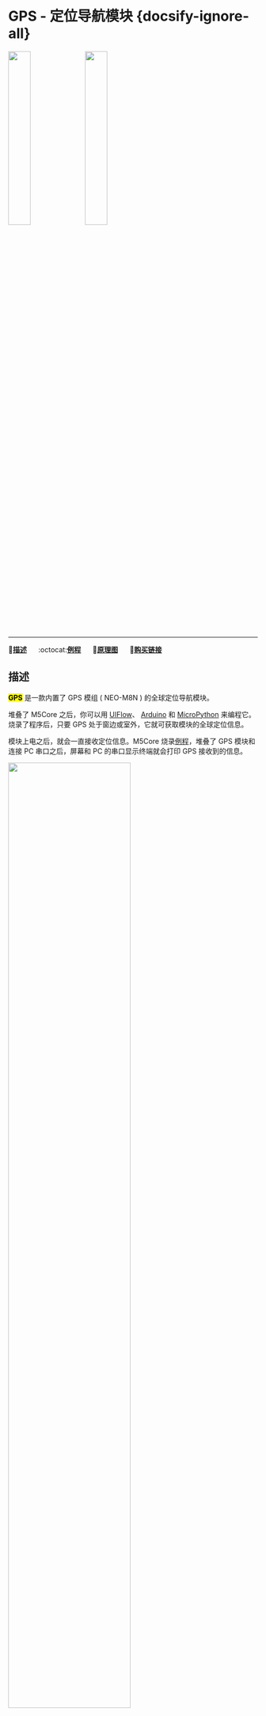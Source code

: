 # GPS - 定位导航模块 {docsify-ignore-all}

<img src="assets/img/product_pics/module/module_gps_01.png" width="30%" height="30%"> <img src="assets/img/product_pics/module/module_gps_02.png" width="30%" height="30%">

***

:memo:**[描述](#描述)**&nbsp;&nbsp;&nbsp;&nbsp;&nbsp;&nbsp;:octocat:**[例程](#例程)**&nbsp;&nbsp;&nbsp;&nbsp;&nbsp;&nbsp;:electric_plug:**[原理图](#原理图)**&nbsp;&nbsp;&nbsp;&nbsp;&nbsp;&nbsp;🛒**[购买链接](https://item.taobao.com/item.htm?spm=a1z10.3-c.w4002-1172588106.10.69f6425e8Agsbh&id=559647865340)**

## 描述

**<mark>GPS</mark>** 是一款内置了 GPS 模组 ( NEO-M8N ) 的全球定位导航模块。

堆叠了 M5Core 之后，你可以用 [UIFlow](http://flow.m5stack.com)、 [Arduino](http://www.arduino.cc) 和 [MicroPython](http://www.micropython.org) 来编程它。烧录了程序后，只要 GPS 处于窗边或室外，它就可获取模块的全球定位信息。


模块上电之后，就会一直接收定位信息。M5Core 烧录[例程](https://github.com/m5stack/M5-ProductExampleCodes/tree/master/Module/GPS/Arduino)，堆叠了 GPS 模块和连接 PC 串口之后，屏幕和 PC 的串口显示终端就会打印 GPS 接收到的信息。

<img src="assets/img/product_pics/module/module_gps_07.png" width="70%" height="70%">

NEO-M8N 集成了 72 通道的 [u-blox](https://www.u-blox.com) M8 GNSS 引擎，支持多个 GNSS 系统：北斗, Galileo, GLONASS, GPS / QZSS，能同时接收 3 个 GNSS 系统的数据。

GPS 内部默认是通过 **UART2(GPIO16, GPIO17)** 与 M5Core 通讯 (可通过 [u-center-just-for-Windows](https://www.u-blox.com/en/product/u-center-windows) 更改为其他波特率通信)。

如果 GPIO16, GPIO17 用作了其他用途，那么您可以使用切割器切割 GPS 模块上默认连接的 TXD 和 RXD ，并使用焊接或 0Ω 电阻将它们连接到另一个端口 ( GPIO3, GPIO13, GPIO1, GPIO5 )。

*串口参数：波特率 ( 默认为 9600bps ), 数据位 ( 8 位 ), 起始位 ( 1 位 ), 停止位 ( 1 位 ), 校验位 ( 无 )*

<img src="assets/img/product_pics/module/module_gps_06.png" width="70%" height="70%">

!> **M5Stack Fire** 默认使用 GPIO16/17 连接到 PSRAM，它与 GPS 模块的 TXD/RXD（GPIO16，GPIO17） 重叠。因此，当使用 M5Stack Fire 中的 GPS 模块时，需要使用切割器切割 GPS 模块上默认连接的 TXD 和 RXD ，并使用焊接或 0Ω 电阻将它们连接到另一个端口。



## 特性

- 工作电压：2.7 ~ 3.6
- 工作温度：-40 ~ 80°C
- 天线类型：内置陶瓷天线和外置天线
- 可并发接收 3 个 GNSS 系统的数据
- 水平位置精度：最小 2.5m
- GPS 模组 ( NEO-M8N ) 内置 Flash，可通过 [u-center-just-for-Windows](https://www.u-blox.com/en/product/u-center-windows) 简单升级固件
- 支持的协议：NMEA, UBX, RTCM
- 业界领先的 -167dBm 灵敏度
- 与 NEO‑7 和 NEO‑6 系列向后兼容

## 包含

-  1x GPS 模块
-  1x 外置天线

## 应用

- 基于 GPS 的物流跟踪管理
- 无人驾驶汽车定位

## 相关链接

- **[官方频道视频](https://i.youku.com/i/UNjE1ODA2MzE0OA==?spm=a2hzp.8253869.0.0)**

- **[官方论坛](http://forum.m5stack.com/)**

- **[GPS Info](https://www.u-blox.com/zh/product/neo-m8-series)** (GPS)

- **[TinyGPS++库官网](http://arduiniana.org/libraries/tinygpsplus/)**

- **数据手册** - [NEO-M8N](https://www.u-blox.com/sites/default/files/NEO-M8-FW3_DataSheet_%28UBX-15031086%29.pdf)

- **[u-blox 协议手册](https://www.u-blox.com/sites/default/files/products/documents/u-blox8-M8_ReceiverDescrProtSpec_%28UBX-13003221%29_Public.pdf)**

## 例程

### Arduino IDE

*具体例程`GPSRaw.ino`请点击[这里](https://github.com/m5stack/M5-ProductExampleCodes/tree/master/Module/GPS/Arduino)。*

**注意：GPS 模块需要到室外才能接收到定位信息**

```arduino
#include <M5Stack.h>

/* By default, GPS is connected with M5Core through UART2 */
HardwareSerial GPSRaw(2);

void setup() {
  M5.begin();
  GPSRaw.begin(9600);// GPS init
  Serial.println("hello");
  termInit();
}

void loop() {
  // put your main code here, to run repeatedly:
  if(Serial.available()) {
    int ch = Serial.read();
    GPSRaw.write(ch);
  }
  if(GPSRaw.available()) {
    int ch = GPSRaw.read();// read GPS information
    Serial.write(ch);
    termPutchar(ch);
  }
}
```

烧录例程`GPSRaw.ino`之后，屏幕和串口显示终端会打印如下类似的信息

<img src="assets/img/product_pics/module/module_example/GPS/example_module_gps_01.png">

**协议解读：请参考 [u-blox 协议手册](https://www.u-blox.com/sites/default/files/products/documents/u-blox8-M8_ReceiverDescrProtSpec_%28UBX-13003221%29_Public.pdf)，以下是截取了 NMEA 协议中的 xxRMC 消息的说明作为示例**

<img src="assets/img/product_pics/module/module_example/GPS/example_module_gps_02.png">


## 原理图

<img src="assets/img/product_pics/module/gps_sch.png">
